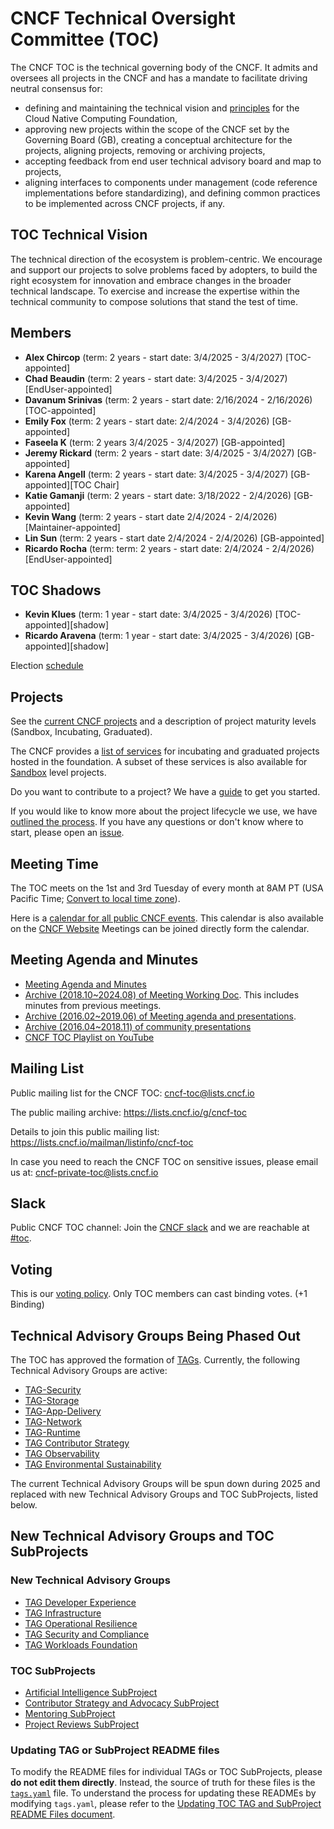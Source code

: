 # CNCF Technical Oversight Committee (TOC)

The CNCF TOC is the technical governing body of the CNCF. It admits and oversees all projects in the CNCF  and has a mandate to facilitate driving neutral consensus for:
* defining and maintaining the technical vision and [principles](https://github.com/cncf/toc/blob/main/PRINCIPLES.md) for the Cloud Native Computing Foundation,
* approving new projects within the scope of  the CNCF set by the Governing Board (GB), creating  a conceptual architecture for the projects, aligning projects, removing or archiving projects,
* accepting feedback from end user technical advisory board and map to projects,
* aligning interfaces to components under management (code reference implementations before standardizing), and defining common practices to be implemented across CNCF projects, if any.

## TOC Technical Vision
The technical direction of the ecosystem is problem-centric. We encourage and support our projects to solve problems faced by adopters, to build the right ecosystem for innovation and embrace changes in the broader technical landscape. To exercise and increase the expertise within the technical community to compose solutions that stand the test of time.

## Members

* **Alex Chircop**  (term: 2 years - start date: 3/4/2025 - 3/4/2027) [TOC-appointed]
* **Chad Beaudin** (term: 2 years - start date: 3/4/2025 - 3/4/2027) [EndUser-appointed]
* **Davanum Srinivas** (term: 2 years - start date: 2/16/2024 - 2/16/2026) [TOC-appointed]
* **Emily Fox** (term: 2 years - start date: 2/4/2024 - 3/4/2026) [GB-appointed]
* **Faseela K** (term: 2 years 3/4/2025 - 3/4/2027) [GB-appointed]
* **Jeremy Rickard** (term: 2 years - start date: 3/4/2025 - 3/4/2027) [GB-appointed]
* **Karena Angell** (term: 2 years - start date: 3/4/2025 - 3/4/2027) [GB-appointed][TOC Chair]
* **Katie Gamanji** (term: 2 years - start date: 3/18/2022 - 2/4/2026) [GB-appointed]
* **Kevin Wang** (term: 2 years - start date 2/4/2024 - 2/4/2026) [Maintainer-appointed]
* **Lin Sun** (term: 2 years - start date 2/4/2024 - 2/4/2026) [GB-appointed]  
* **Ricardo Rocha** (term: term: 2 years - start date: 2/4/2024 - 2/4/2026) [EndUser-appointed]

## TOC Shadows

* **Kevin Klues** (term: 1 year - start date: 3/4/2025 - 3/4/2026) [TOC-appointed][shadow]
* **Ricardo Aravena** (term: 1 year - start date: 3/4/2025 - 3/4/2026) [GB-appointed][shadow]

Election [schedule](operations/election-schedule.md)

## Projects

See the [current CNCF projects](https://www.cncf.io/projects/) and a description of project maturity levels (Sandbox, Incubating, Graduated).

The CNCF provides a [list of services](https://www.cncf.io/services-for-projects/) for incubating and graduated projects hosted in the foundation. A subset of these services is also available for [Sandbox](https://www.cncf.io/sandbox-projects/) level projects.

Do you want to contribute to a project? We have a [guide](https://contribute.cncf.io/contributors/) to get you started.

If you would like to know more about the project lifecycle we use, we have [outlined the process](https://github.com/cncf/toc/blob/main/process/README.md). If you have any questions or don't know where to start, please open an [issue](https://github.com/cncf/toc/issues).

## Meeting Time

The TOC meets on the 1st and 3rd Tuesday of every month at 8AM PT (USA Pacific Time; [Convert to local time zone](http://www.thetimezoneconverter.com/?t=8:00AM&tz=San%20Francisco)).  

Here is a [calendar for all public CNCF events]([https://goo.gl/eyutah](https://zoom-lfx.platform.linuxfoundation.org/meetings/cncf?view=week)). This calendar is also available on the [CNCF Website](https://www.cncf.io/calendar/) Meetings can be joined directly form the calendar.

## Meeting Agenda and Minutes
- [Meeting Agenda and Minutes](https://github.com/cncf/toc/issues?q=is%3Aissue%20label%3Akind%2Fmeeting%20)
- [Archive (2018.10~2024.08) of Meeting Working Doc](https://docs.google.com/document/d/1jpoKT12jf2jTf-2EJSAl4iTdA7Aoj_uiI19qIaECNFc/edit#). This includes minutes from previous meetings.
- [Archive (2016.02~2019.06) of Meeting agenda and presentations](resources/meeting_presentations.md).
- [Archive (2016.04~2018.11) of community presentations](resources/scheduled_presentations.md)
- [CNCF TOC Playlist on YouTube](https://www.youtube.com/playlist?list=PLj6h78yzYM2Mf6GCZzW6CAk6GlZESbemB)

## Mailing List

Public mailing list for the CNCF TOC: cncf-toc@lists.cncf.io

The public mailing archive: https://lists.cncf.io/g/cncf-toc

Details to join this public mailing list: https://lists.cncf.io/mailman/listinfo/cncf-toc

In case you need to reach the CNCF TOC on sensitive issues, please email us at: cncf-private-toc@lists.cncf.io

## Slack

Public CNCF TOC channel: Join the [CNCF slack](https://slack.cncf.io/) and we are reachable at [#toc](https://cloud-native.slack.com/archives/C0MP69YF4).  

## Voting

This is our [voting policy](docs/voting.md). Only TOC members can cast binding votes. (+1 Binding)

## Technical Advisory Groups Being Phased Out

The TOC has approved the formation of [TAGs](./.archive/README.md).
Currently, the following Technical Advisory Groups are active: 

* [TAG-Security](https://github.com/cncf/tag-security)
* [TAG-Storage](https://github.com/cncf/tag-storage) 
* [TAG-App-Delivery](https://github.com/cncf/tag-app-delivery)
* [TAG-Network](https://github.com/cncf/tag-network)
* [TAG-Runtime](https://github.com/cncf/tag-runtime)
* [TAG Contributor Strategy](https://github.com/cncf/tag-contributor-strategy)
* [TAG Observability](https://github.com/cncf/tag-observability)
* [TAG Environmental Sustainability](https://github.com/cncf/tag-env-sustainability)

The current Technical Advisory Groups will be spun down during 2025 and replaced with new Technical Advisory Groups and TOC SubProjects, listed below.

## New Technical Advisory Groups and TOC SubProjects

### New Technical Advisory Groups

* [TAG Developer Experience](./tags/tag-developer-experience/)
* [TAG Infrastructure](./tags/tag-infrastructure/)
* [TAG Operational Resilience](./tags/tag-operational-resilience/)
* [TAG Security and Compliance](./tags/tag-security-and-compliance/)
* [TAG Workloads Foundation](./tags/tag-workloads-foundation/charter.md)

### TOC SubProjects

* [Artificial Intelligence SubProject](./toc_subprojects/artificial-intelligence-subproject)
* [Contributor Strategy and Advocacy  SubProject](./toc_subprojects/contributor-strategy-and-advocacy-subproject)
* [Mentoring SubProject](./toc_subprojects/mentoring-subproject/)
* [Project Reviews SubProject](./toc_subprojects/project-reviews-subproject/)


### Updating TAG or SubProject README files

To modify the README files for individual TAGs or TOC SubProjects, please **do not edit them directly**. Instead, the source of truth for these files is the [`tags.yaml`](https://github.com/cncf/toc/blob/main/tags.yaml) file. To understand the process for updating these READMEs by modifying `tags.yaml`, please refer to the [Updating TOC TAG and SubProject README Files document](./generator/updating-tag-and-toc=subproject-readme-files.md).
